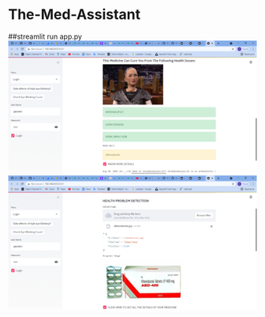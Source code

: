 # The-Med-Assistant
##streamlit run app.py
![Image of Yaktocat](https://github.com/gautamj-tech/The-Med-Assistant/blob/main/readmeimg/1.png)
![Image of Yaktocat](https://github.com/gautamj-tech/The-Med-Assistant/blob/main/readmeimg/2.png)

